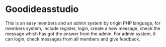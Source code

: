 # Goodideasstudio
This is an easy members and an admin system by origin PHP language, for members system, include register, login, create a new message, check the message which has got the answer from the admin. For admin system, it can login, check messages from all members and give feedback.
